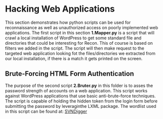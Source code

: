 # Hacking Web Applications

This section demonstrates how python scripts can be used for reconnaissance as well as unauthorized access on poorly implemented web applications. The first script in this 
section <b>1.Mapper.py</b> is a script that will crawl a local installation of WordPress to get some standard file and directories that could be interesting for Recon. This 
of course is based on filters we added in the script. The script will then make request to the targeted web application looking fot the files/directories we extracted from 
our local installation, if there is a match it gets printed on the screen.
<br>

## Brute-Forcing HTML Form Authentication
The purpose of the second script <b>2.Bruter.py</b> in this folder is to asses the password strength of accounts on a web application. This script works against WordPress applications that use basic anti-brute-force techniques. The script is capable of holding the hidden token from the login form before submitting the password by leveraginthe LXML package. The wordlist used in this script can be found at: [SVNDigger](https://cdn.invicti.com/app/uploads/2024/05/28102929/SVNDigger-1.zip?_gl=1*184utjo*_gcl_au*MTIzOTg3MTcyNi4xNzU0NDcwODAz*_ga*MTcyNDYxNjAwMi4xNzU0NDcwODA0*_ga_WWNQ4DL457*czE3NTQ0NzA4MDMkbzEkZzEkdDE3NTQ0NzA4NzQkajYwJGwwJGgw)
<br>
<br>
